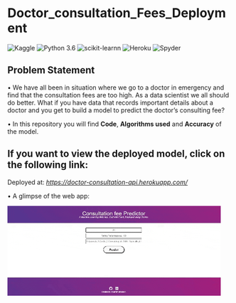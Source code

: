 # Doctor_consultation_Fees_Deployment
![Kaggle](https://img.shields.io/badge/Dataset-Kaggle-blue.svg)  ![Python 3.6](https://img.shields.io/badge/Python-3.6-brightgreen.svg)  ![scikit-learnn](https://img.shields.io/badge/Library-Scikit_Learn-orange.svg)  ![Heroku](https://img.shields.io/badge/Deployment-Heruko-purple.svg)  ![Spyder](https://img.shields.io/badge/IDE-Spyder-green.svg)
## Problem Statement
• We have all been in situation where we go to a doctor in emergency and find that the consultation fees are too high. As a data scientist we all should do better. What if you have data that records important details about a doctor and you get to build a model to predict the doctor’s consulting fee?

• In this repository you will find __Code__, __Algorithms used__ and __Accuracy__ of the model.
## If you want to view the deployed model, click on the following link:<br />
Deployed at: _https://doctor-consultation-api.herokuapp.com/_


• A glimpse of the web app:

![GIF](readme_resources/consultationfees.gif)
